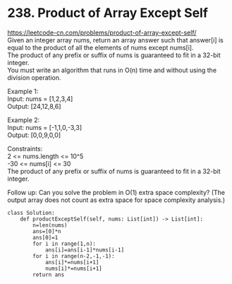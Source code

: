 # 238. Product of Array Except Self
https://leetcode-cn.com/problems/product-of-array-except-self/  
Given an integer array nums, return an array answer such that answer[i] is equal to the product of all the elements of nums except nums[i].  
The product of any prefix or suffix of nums is guaranteed to fit in a 32-bit integer.  
You must write an algorithm that runs in O(n) time and without using the division operation.  

Example 1:  
Input: nums = [1,2,3,4]  
Output: [24,12,8,6]  

Example 2:  
Input: nums = [-1,1,0,-3,3]  
Output: [0,0,9,0,0]  

Constraints:  
2 <= nums.length <= 10^5  
-30 <= nums[i] <= 30  
The product of any prefix or suffix of nums is guaranteed to fit in a 32-bit integer.  

Follow up: Can you solve the problem in O(1) extra space complexity? (The output array does not count as extra space for space complexity analysis.)  

``` python3
class Solution:
    def productExceptSelf(self, nums: List[int]) -> List[int]:
        n=len(nums)
        ans=[0]*n
        ans[0]=1
        for i in range(1,n):
            ans[i]=ans[i-1]*nums[i-1]
        for i in range(n-2,-1,-1):
            ans[i]*=nums[i+1]
            nums[i]*=nums[i+1]
        return ans
```
